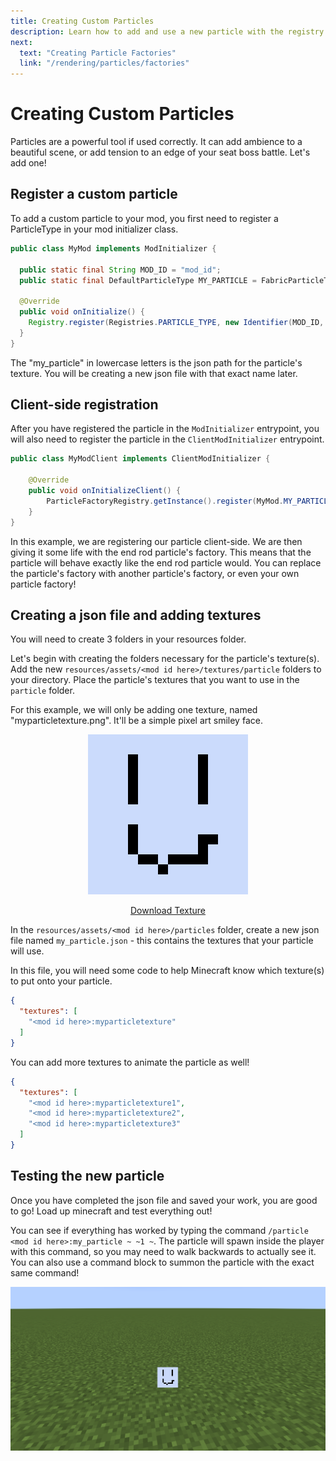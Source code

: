```yaml
---
title: Creating Custom Particles
description: Learn how to add and use a new particle with the registry.
next:
  text: "Creating Particle Factories"
  link: "/rendering/particles/factories"
---
```


# Creating Custom Particles

Particles are a powerful tool if used correctly. It can add ambience to a beautiful scene, or add tension to an edge of your seat boss battle. Let's add one!

## Register a custom particle


To add a custom particle to your mod, you first need to register a ParticleType in your mod initializer class. 

```java
public class MyMod implements ModInitializer {

  public static final String MOD_ID = "mod_id";
  public static final DefaultParticleType MY_PARTICLE = FabricParticleTypes.simple();

  @Override
  public void onInitialize() {
    Registry.register(Registries.PARTICLE_TYPE, new Identifier(MOD_ID, "my_particle"), MY_PARTICLE);
  }
}
```

The "my_particle" in lowercase letters is the json path for the particle's texture. You will be creating a new json file with that exact name later.

## Client-side registration

After you have registered the particle in the `ModInitializer` entrypoint, you will also need to register the particle in the `ClientModInitializer` entrypoint.

```java
public class MyModClient implements ClientModInitializer {
    
    @Override
    public void onInitializeClient() {
        ParticleFactoryRegistry.getInstance().register(MyMod.MY_PARTICLE, EndRodParticle.Factory::new);
    }
}
```

In this example, we are registering our particle client-side. We are then giving it some life with the end rod particle's factory. This means that the particle will behave exactly like the end rod particle would. You can replace the particle's factory with another particle's factory, or even your own particle factory!

## Creating a json file and adding textures

You will need to create 3 folders in your resources folder.

Let's begin with creating the folders necessary for the particle's texture(s). Add the new `resources/assets/<mod id here>/textures/particle` folders to your directory. Place the particle's textures that you want to use in the `particle` folder.

For this example, we will only be adding one texture, named "myparticletexture.png". It'll be a simple pixel art smiley face.

<div align="center">

![](./_assets/creating_particles_0.png)

<a href="./_assets/creating_particles_0_small.png" target="_blank">Download Texture</a>

</div>

In the `resources/assets/<mod id here>/particles` folder, create a new json file named `my_particle.json` - this contains the textures that your particle will use.

In this file, you will need some code to help Minecraft know which texture(s) to put onto your particle.

```json
{
  "textures": [
    "<mod id here>:myparticletexture"
  ]
}
```

You can add more textures to animate the particle as well!

```json
{
  "textures": [
    "<mod id here>:myparticletexture1",
    "<mod id here>:myparticletexture2",
    "<mod id here>:myparticletexture3"
  ]
}
```

## Testing the new particle

Once you have completed the json file and saved your work, you are good to go! Load up minecraft and test everything out! 

You can see if everything has worked by typing the command `/particle <mod id here>:my_particle ~ ~1 ~`. The particle will spawn inside the player with this command, so you may need to walk backwards to actually see it. You can also use a command block to summon the particle with the exact same command!

![](./_assets/creating_particles_1.png)
